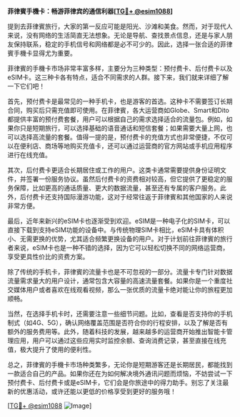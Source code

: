 **菲律賓手機卡：畅游菲律宾的通信利器[[TG💪+ @esim1088](https://t.me/s/esim1088)]**

提到去菲律賓旅行，大家的第一反应可能是阳光、沙滩和美食。然而，对于现代人来说，没有网络的生活简直无法想象。无论是导航、查找景点信息，还是与家人朋友保持联系，稳定的手机信号和网络都是必不可少的。因此，选择一张合适的菲律賓手機卡显得尤为重要。

菲律賓的手機卡市场非常丰富多样，主要分为三种类型：预付费卡、后付费卡以及eSIM卡。这三种卡各有特点，适合不同需求的人群。接下来，我们就来详细了解一下它们吧！

首先，预付费卡是最常见的一种手机卡，也是游客的首选。这种卡不需要签订长期合同，购买后只需充值即可使用。在菲律賓，各大运营商如Globe、Smart和Dito都提供丰富的预付费套餐，用户可以根据自己的需求选择适合的流量包。例如，如果你只是短期旅行，可以选择基础的语音通话和短信套餐；如果需要大量上网，也可以选择高流量的套餐。值得一提的是，预付费卡的充值方式也非常便捷，不仅可以在便利店、商场等地购买充值卡，还可以通过运营商的官方网站或手机应用程序进行在线充值。

其次，后付费卡更适合长期居住或工作的用户。这类卡通常需要提供身份证明文件，并签署一份服务协议。虽然后付费卡的资费相对较高，但它提供了更稳定的服务保障，比如更高的通话质量、更大的数据流量，甚至还有专属的客户服务。此外，后付费卡还支持国际漫游功能，这对于经常往返于菲律賓和其他国家的人来说非常方便。

最后，近年来新兴的eSIM卡也逐渐受到欢迎。eSIM是一种电子化的SIM卡，可以直接下载到支持eSIM功能的设备中。与传统物理SIM卡相比，eSIM卡具有体积小、无需更换的优势，尤其适合频繁更换设备的用户。对于计划前往菲律賓的旅行者来说，eSIM卡也是一种不错的选择，因为它可以轻松切换不同的网络运营商，享受更具性价比的资费方案。

除了传统的手机卡，菲律賓的流量卡也是不可忽视的一部分。流量卡专门针对数据流量需求量大的用户设计，通常包含大容量的高速流量套餐。如果你是一个重度社交媒体用户或者喜欢在线观看视频，那么一张优质的流量卡绝对能让你的旅程更加顺畅。

当然，在选择手机卡时，还需要注意一些细节问题。比如，查看是否支持你的手机制式（如4G、5G），确认网络覆盖范围是否符合你的行程安排，以及了解是否有额外的服务费用等。此外，随着科技的发展，越来越多的运营商开始推出智能卡管理应用，用户可以通过这些应用实时监控余额、查询消费记录，甚至直接在线充值，极大提升了使用的便利性。

总之，菲律賓的手機卡市场种类繁多，无论你是短期游客还是长期居民，都能找到一款适合自己的产品。如果你还在为如何解决境外通讯问题而烦恼，不妨尝试一下预付费卡、后付费卡或是eSIM卡，它们会是你旅途中的得力助手。别忘了关注最新的优惠活动，或许还能以更低的价格享受到更好的服务哦！

[[TG💪+ @esim1088](https://t.me/s/esim1088) ![Image](https://i.postimg.cc/4NQfJmqS/Snipaste-2025-05-13-00-14-12.png)]